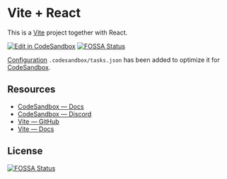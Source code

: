 # Vite + React

This is a [Vite](https://vitejs.dev) project together with React.

[![Edit in CodeSandbox](https://assets.codesandbox.io/github/button-edit-lime.svg)](https://codesandbox.io/p/github/codesandbox/codesandbox-template-vite-react/main)
[![FOSSA Status](https://app.fossa.com/api/projects/git%2Bgithub.com%2Fyejiyang%2Freact-openlayers-playground.svg?type=shield)](https://app.fossa.com/projects/git%2Bgithub.com%2Fyejiyang%2Freact-openlayers-playground?ref=badge_shield)


[Configuration](https://codesandbox.io/docs/projects/learn/setting-up/tasks) `.codesandbox/tasks.json` has been added to optimize it for [CodeSandbox](https://codesandbox.io/dashboard).

## Resources

- [CodeSandbox — Docs](https://codesandbox.io/docs/learn)
- [CodeSandbox — Discord](https://discord.gg/Ggarp3pX5H)
- [Vite — GitHub](https://github.com/vitejs/vite)
- [Vite — Docs](https://vitejs.dev/guide/)

## License
[![FOSSA Status](https://app.fossa.com/api/projects/git%2Bgithub.com%2Fyejiyang%2Freact-openlayers-playground.svg?type=large)](https://app.fossa.com/projects/git%2Bgithub.com%2Fyejiyang%2Freact-openlayers-playground?ref=badge_large)
